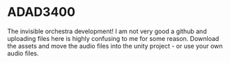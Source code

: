 # ADAD3400
The invisible orchestra development!
I am not very good a github and uploading files here is highly confusing to me for some reason.
Download the assets and move the audio files into the unity project - or use your own audio files. 

